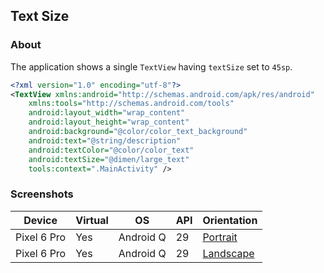 ## Text Size

### About

The application shows a single ```TextView``` having ```textSize``` set to ```45sp```.

```xml
<?xml version="1.0" encoding="utf-8"?>
<TextView xmlns:android="http://schemas.android.com/apk/res/android"
    xmlns:tools="http://schemas.android.com/tools"
    android:layout_width="wrap_content"
    android:layout_height="wrap_content"
    android:background="@color/color_text_background"
    android:text="@string/description"
    android:textColor="@color/color_text"
    android:textSize="@dimen/large_text"
    tools:context=".MainActivity" />
```

### Screenshots

| Device      | Virtual | OS        | API | Orientation                                                                                                         |
|-------------|---------|-----------|-----|---------------------------------------------------------------------------------------------------------------------|
| Pixel 6 Pro | Yes     | Android Q | 29  | [Portrait](https://user-images.githubusercontent.com/122201501/223968399-5b16ed4f-d2d1-4fe0-bd1e-8d71429f4e87.png)  |
| Pixel 6 Pro | Yes     | Android Q | 29  | [Landscape](https://user-images.githubusercontent.com/122201501/223968412-2a768fbe-f058-41f0-9ca5-a700dc9bb881.png) |
